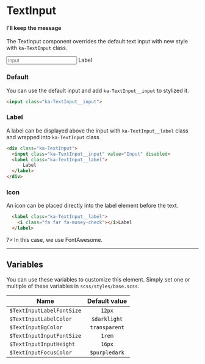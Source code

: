 # TextInput
#### I'll  keep the message

The TextInput component overrides the default text input with new style with `ka-TextInput` class.

<div class="demo-block">
  <div class="ka-TextInput">
    <input class="ka-TextInput__input" placeholder="Input">
    <label class="ka-TextInput__label">
      <i class="fa far fa-money-check"></i>
        Label
    </label>
  </div>
</div>

### Default
You can use the default input and add `ka-TextInput__input` to stylized it.

```html
<input class="ka-TextInput__input">
```

### Label
A label can be displayed above the input with `ka-TextInput__label` class and wrapped into `ka-TextInput` class
```html
<div class="ka-TextInput">
  <input class="ka-TextInput__input" value="Input" disabled>
  <label class="ka-TextInput__label">
      Label
  </label>
</div>
```

### Icon
An icon can be placed directly into the label element before the text.
```html
  <label class="ka-TextInput__label">
    <i class="fa far fa-money-check"></i>Label
  </label>
```
?> In this case, we use FontAwesome.

***
Variables
------
You can use these variables to customize this element. Simply set one or multiple of these variables in `scss/styles/base.scss`.

| Name  | Default value |
| ------- |:-----------:|
|`$TextInputLabelFontSize` | `12px` |
|`$TextInputLabelColor` | `$darklight` |
|`$TextInputBgColor` | `transparent` |
|`$TextInputInputFontSize` | `1rem` |
|`$TextInputInputHeight` | `16px` |
|`$TextInputFocusColor` | `$purpledark` |

